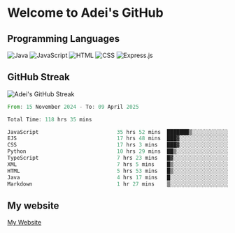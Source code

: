 # Welcome to Adei's GitHub

## Programming Languages
![Java](https://img.shields.io/badge/Java-007396?style=flat-square&logo=java&logoColor=white)
![JavaScript](https://img.shields.io/badge/JavaScript-F7DF1E?style=flat-square&logo=javascript&logoColor=black)
![HTML](https://img.shields.io/badge/HTML-E34F26?style=flat-square&logo=html5&logoColor=white)
![CSS](https://img.shields.io/badge/CSS-1572B6?style=flat-square&logo=css3&logoColor=white)
![Express.js](https://img.shields.io/badge/Express.js-000000?style=flat-square&logo=express&logoColor=white)


## GitHub Streak
![Adei's GitHub Streak](https://github-readme-streak-stats.herokuapp.com/?user=AdeiTamayo&hide_border=true)

<!--START_SECTION:waka-->

```rust
From: 15 November 2024 - To: 09 April 2025

Total Time: 118 hrs 35 mins

JavaScript                         35 hrs 52 mins  ███████▒░░░░░░░░░░░░░░░░░   29.99 %
EJS                                17 hrs 48 mins  ███▓░░░░░░░░░░░░░░░░░░░░░   14.89 %
CSS                                17 hrs 3 mins   ███▓░░░░░░░░░░░░░░░░░░░░░   14.27 %
Python                             10 hrs 29 mins  ██▒░░░░░░░░░░░░░░░░░░░░░░   08.77 %
TypeScript                         7 hrs 23 mins   █▓░░░░░░░░░░░░░░░░░░░░░░░   06.18 %
XML                                7 hrs 5 mins    █▒░░░░░░░░░░░░░░░░░░░░░░░   05.93 %
HTML                               5 hrs 53 mins   █▒░░░░░░░░░░░░░░░░░░░░░░░   04.93 %
Java                               4 hrs 17 mins   █░░░░░░░░░░░░░░░░░░░░░░░░   03.59 %
Markdown                           1 hr 27 mins    ▒░░░░░░░░░░░░░░░░░░░░░░░░   01.21 %
```

<!--END_SECTION:waka-->

## My website
[My Website](https://adei.eus)


